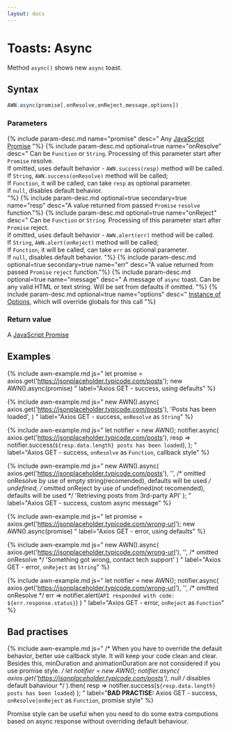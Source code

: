 ```yaml
---
layout: docs
---
```


# Toasts: Async
Method `async()` shows new `async` toast.


## Syntax
```javascript
AWN.async(promise[,onResolve,onReject,message,options])
```
### Parameters
{% include param-desc.md name="promise" desc="
  Any [JavaScript Promise](https://developer.mozilla.org/en-US/docs/Web/JavaScript/Reference/Global_Objects/Promise)
"%}
{% include param-desc.md optional=true name="onResolve" desc="
  Can be `Function` or `String`. Processing of this parameter start after `Promise` resolve.  
  If omitted, uses default behavior - `AWN.success(resp)` method will be called.  
  If `String`, `AWN.success(onResolve)` method will be called;  
  If `Function`, it will be called, can take `resp` as optional parameter.  
  If `null`, disables default behavior.  
"%}
{% include param-desc.md optional=true secondary=true name="resp" desc="A value returned from passed `Promise` `resolve` function."%}
{% include param-desc.md optional=true name="onReject" desc="
  Can be `Function` or `String`. Processing of this parameter start after `Promise` reject.  
  If omitted, uses default behavior - `AWN.alert(err)` method will be called.  
  If `String`, `AWN.alert(onReject)` method will be called;  
  If `Function`, it will be called, can take `err` as optional parameter.  
  If `null`, disables default behavior.
"%}
{% include param-desc.md optional=true secondary=true name="err" desc="A value returned from passed `Promise` `reject` function."%}
{% include param-desc.md optional=true name="message" desc="
  A message of `async` toast. Can be any valid HTML or text string. Will be set from defaults if omitted.
"%}
{% include param-desc.md optional=true name="options" desc="
  [Instance of Options](/awesome-notifications/docs/customization/), which will override globals for this call
"%}

### Return value
A [JavaScript Promise](https://developer.mozilla.org/en-US/docs/Web/JavaScript/Reference/Global_Objects/Promise)


## Examples

{% include awn-example.md js="
  let promise = axios.get('https://jsonplaceholder.typicode.com/posts');
  new AWN().async(promise)
" label="Axios GET - success, using defaults" %}

{% include awn-example.md js="
  new AWN().async(
    axios.get('https://jsonplaceholder.typicode.com/posts'),
    'Posts has been loaded',
  )
" label="Axios GET - success, `onResolve` as `String`" %}

{% include awn-example.md js="
  let notifier = new AWN();
  notifier.async(
    axios.get('https://jsonplaceholder.typicode.com/posts'),
    resp => notifier.success(`${resp.data.length} posts has been loaded`),
  );
" label="Axios GET - success, `onResolve` as `Function`, callback style" %}

{% include awn-example.md js="
  new AWN().async(
    axios.get('https://jsonplaceholder.typicode.com/posts'),
    '',  /* omitted onResolve by use of empty string(recomended), defaults will be used */
    undefined, /* omitted onReject by use of undefined(not recomended), defaults will be used */
    'Retrieving posts from 3rd-party API'
  );
" label="Axios GET - success, custom async message" %}

{% include awn-example.md js="
  let promise = axios.get('https://jsonplaceholder.typicode.com/wrong-url');
  new AWN().async(promise)
" label="Axios GET - error, using defaults" %}

{% include awn-example.md js="
  new AWN().async(
     axios.get('https://jsonplaceholder.typicode.com/wrong-url'),
     '', /* omitted onResolve */
     'Something got wrong, contact tech support'
  )
" label="Axios GET - error, `onReject` as `String`" %}

{% include awn-example.md js="
  let notifier = new AWN();
  notifier.async(
     axios.get('https://jsonplaceholder.typicode.com/wrong-url'),
     '', /* omitted onResolve */
     err => notifier.alert(`API responded with code: ${err.response.status}`)
  )
" label="Axios GET - error, `onReject` as `Function`" %}

## Bad practises

{% include awn-example.md js="
  /* When you have to override the default behavior, better use callback style. It will keep your code clean and clear. 
     Besides this, minDuration and animationDuration are not considered if you use promise style. */
  let notifier = new AWN();
  notifier.async(
    axios.get('https://jsonplaceholder.typicode.com/posts'),
    null /* disables default bahaviour */
  ).then(
    resp => notifier.success(`${resp.data.length} posts has been loaded`)
  );
" label="<b class='red'>BAD PRACTISE:</b> Axios GET - success, `onResolve|onReject` as `Function`, promise style" %}

Promise style can be useful when you need to do some extra computions based on async response without overriding default behaviour.

<script src="https://unpkg.com/axios/dist/axios.min.js"></script>
